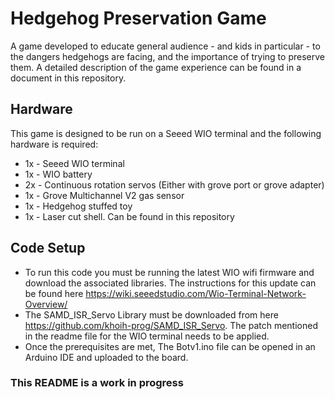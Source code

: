 
# Hedgehog Preservation Game
A game developed to educate general audience - and kids in particular - to the dangers hedgehogs are facing, and the importance of trying to preserve them. A detailed description of the game experience can be found in a document in this repository.

## Hardware 
This game is designed to be run on a Seeed WIO terminal and the following hardware is required:
* 1x - Seeed WIO terminal 
* 1x - WIO battery
* 2x - Continuous rotation servos (Either with grove port or grove adapter)
* 1x - Grove Multichannel V2 gas sensor
* 1x - Hedgehog stuffed toy
* 1x - Laser cut shell. Can be found in this repository

## Code Setup
* To run this code you must be running the latest WIO wifi firmware and download the associated libraries. The instructions for this update can be found here https://wiki.seeedstudio.com/Wio-Terminal-Network-Overview/
* The SAMD_ISR_Servo Library must be downloaded from here https://github.com/khoih-prog/SAMD_ISR_Servo. The patch mentioned in the readme file for the WIO terminal needs to be applied.
* Once the prerequisites are met, The Botv1.ino file can be opened in an Arduino IDE and uploaded to the board.


### This README is a work in progress ###
